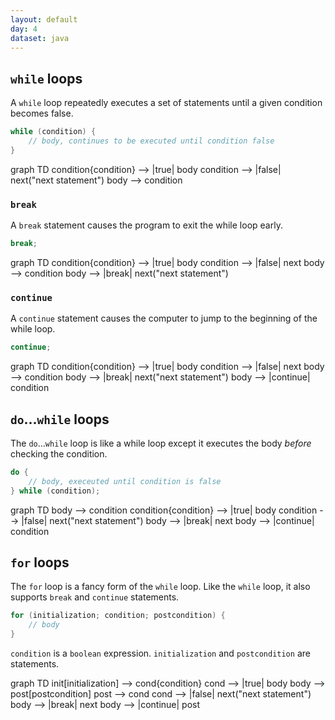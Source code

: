 ```yaml
---
layout: default
day: 4
dataset: java
---
```


## `while` loops
A `while` loop repeatedly executes a set of statements until a given condition becomes false.

```java
while (condition) {
    // body, continues to be executed until condition false
}
```

<div class="mermaid">
graph TD
condition{condition} --> |true| body
condition --> |false| next("next statement")
body --> condition
</div>

### `break`
A `break` statement causes the program to exit the while loop early.
```java
break;
```

<div class="mermaid">
graph TD
condition{condition} --> |true| body
condition --> |false| next
body --> condition
body --> |break| next("next statement")
</div>

### `continue`
A `continue` statement causes the computer to jump to the beginning of the while loop.
```java
continue;
```

<div class="mermaid">
graph TD
condition{condition} --> |true| body
condition --> |false| next
body --> condition
body --> |break| next("next statement")
body --> |continue| condition
</div>

## `do`...`while` loops
The `do`...`while` loop is like a while loop except it executes the body *before* checking the condition.

```java
do {
    // body, execeuted until condition is false
} while (condition);
```

<div class="mermaid">
graph TD
body --> condition
condition{condition} --> |true| body
condition --> |false| next("next statement")
body --> |break| next
body --> |continue| condition
</div>

## `for` loops
The `for` loop is a fancy form of the `while` loop. Like the `while` loop, it also supports `break` and `continue` statements.

```java
for (initialization; condition; postcondition) {
	// body
}
```

`condition` is a `boolean` expression. `initialization` and `postcondition` are statements.

<div class="mermaid">
graph TD
init[initialization] --> cond{condition}
cond --> |true| body
body --> post[postcondition]
post --> cond
cond --> |false| next("next statement")
body --> |break| next
body --> |continue| post
</div>